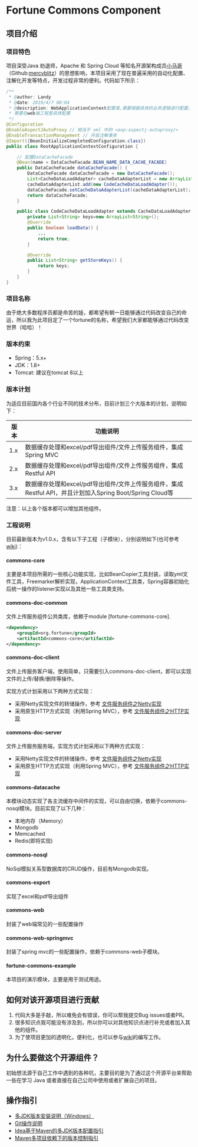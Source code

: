# Fortune Commons Component

## 项目介绍

### 项目特色

项目深受Java 劝退师，Apache 和 Spring Cloud 等知名开源架构成员[小马哥](<https://segmentfault.com/u/mercyblitz>)（Github:[mercyblitz](<https://github.com/mercyblitz>)）的思想影响，本项目采用了现在普遍采用的自动化配置、注解化开发等特点，开发过程非常的便利。代码如下所示：

```Java
/**
 * @author: Landy
 * @date: 2019/4/7 00:04
 * @description: WebApplicationContext配置类,需要根据具体的业务逻辑进行配置，比如缓存门面类的配置
 * 需要在web端工程里具体配置
 */
@Configuration
@EnableAspectJAutoProxy // 相当于 xml 中的 <aop:aspectj-autoproxy/>
@EnableTransactionManagement // 开启注解事务
@Import({BeanInitializeCompletedConfiguration.class})
public class RootApplicationContextConfiguration {

    // 配置DataCacheFacade
    @Bean(name = DataCacheFacade.BEAN_NAME_DATA_CACHE_FACADE)
    public DataCacheFacade dataCacheFacade() {
        DataCacheFacade dataCacheFacade = new DataCacheFacade();
        List<CacheDataLoadAdapter> cacheDataAdapterList = new ArrayList<>();
        cacheDataAdapterList.add(new CodeCacheDataLoadAdapter());
        dataCacheFacade.setCacheDataAdapterList(cacheDataAdapterList);
        return dataCacheFacade;
    }

    public class CodeCacheDataLoadAdapter extends CacheDataLoadAdapter {
        private List<String> keys=new ArrayList<String>();
        @Override
        public boolean loadData() {
            ...
            return true;
        }

        @Override
        public List<String> getStoreKeys() {
            return keys;
        }
    }
}
```

### 项目名称

由于绝大多数程序员都是命苦的娃，都希望有朝一日能够通过代码改变自己的命运，所以我为此项目定了一个fortune的名称，希望我们大家都能够通过代码改变世界（哈哈）！

### 版本约束

- Spring：5.x+ 
- JDK：1.8+
- Tomcat: 建议在tomcat 8以上

### 版本计划

为适应目前国内各个行业不同的技术分布，目前计划三个大版本的计划，说明如下：

| 版本 | 功能说明                                                     |
| ---- | ------------------------------------------------------------ |
| 1.x  | 数据缓存处理和excel/pdf导出组件/文件上传服务组件，集成Spring MVC |
| 2.x  | 数据缓存处理和excel/pdf导出组件/文件上传服务组件，集成Restful API |
| 3.x  | 数据缓存处理和excel/pdf导出组件/文件上传服务组件，集成Restful API，并且计划加入Spring Boot/Spring Cloud等 |

注意：以上各个版本都可以增加其他组件。

### 工程说明

目前最新版本为v1.0.x，含有以下子工程（子模块），分别说明如下(也可参考[wiki](<https://github.com/landy8530/fortune-commons/wiki>))：

#### commons-core

主要是本项目所需的一些核心功能实现，比如BeanCopier工具封装，读取yml文件工具，Freemarker解析实现，ApplicationContext工具类，Spring容器初始化后统一操作的listener实现以及其他一些工具类支持。

#### commons-doc-common

文件上传服务组件公共类库，依赖于module [fortune-commons-core].

```xml
<dependency>
    <groupId>org.fortune</groupId>
    <artifactId>commons-core</artifactId>
</dependency>
```

#### commons-doc-client

文件上传服务客户端，使用简单，只需要引入commons-doc-client，即可以实现文件的上传/替换/删除等操作。

实现方式计划采用以下两种方式实现：

- 采用Netty实现文件的转储操作，参考 [文件服务组件之Netty实现](https://github.com/landy8530/fortune-commons/wiki/%E6%96%87%E4%BB%B6%E6%9C%8D%E5%8A%A1%E7%BB%84%E4%BB%B6%E4%B9%8BNetty%E5%AE%9E%E7%8E%B0)
- 采用原生HTTP方式实现（利用Spring MVC），参考 [文件服务组件之HTTP实现](https://github.com/landy8530/fortune-commons/wiki/%E9%80%9A%E7%94%A8%E6%96%87%E4%BB%B6%E6%9C%8D%E5%8A%A1%E7%BB%84%E4%BB%B6%EF%BC%88HTTP%E5%AE%9E%E7%8E%B0%E7%89%88%E6%9C%AC%EF%BC%89)

#### commons-doc-server

文件上传服务服务端，实现方式计划采用以下两种方式实现：

- 采用Netty实现文件的转储操作，参考 [文件服务组件之Netty实现](https://github.com/landy8530/fortune-commons/wiki/%E6%96%87%E4%BB%B6%E6%9C%8D%E5%8A%A1%E7%BB%84%E4%BB%B6%E4%B9%8BNetty%E5%AE%9E%E7%8E%B0)
- 采用原生HTTP方式实现（利用Spring MVC），参考 [文件服务组件之HTTP实现](https://github.com/landy8530/fortune-commons/wiki/%E9%80%9A%E7%94%A8%E6%96%87%E4%BB%B6%E6%9C%8D%E5%8A%A1%E7%BB%84%E4%BB%B6%EF%BC%88HTTP%E5%AE%9E%E7%8E%B0%E7%89%88%E6%9C%AC%EF%BC%89)

#### commons-datacache

本模块动态实现了各主流缓存中间件的实现，可以自由切换，依赖于commons-nosql模块。目前实现了以下几种：

- 本地内存（Memory）
- Mongodb
- Memcached
- Redis(即将实现)

#### commons-nosql

NoSql模拟关系型数据库的CRUD操作，目前有Mongodb实现。

#### commons-export

实现了excel和pdf导出组件

#### commons-web

封装了web端常见的一些配置操作

#### commons-web-springmvc

封装了spring mvc的一些配置操作，依赖于commons-web子模块。

#### fortune-commons-example

本项目的演示模块，主要是用于测试用途。

## 如何对该开源项目进行贡献

1. 代码大多是手敲，所以难免会有错误，你可以帮我提交Bug issues或者PR。
2. 很多知识点我可能没有涉及到，所以你可以对其他知识点进行补充或者加入其他的组件。
3. 为了使项目更加的透明化，便利化，也可以参与[wiki](<https://github.com/landy8530/fortune-commons/wiki>)的编写工作。

## 为什么要做这个开源组件？

初始想法源于自己工作中遇到的各种坑，主要目的是为了通过这个开源平台来帮助一些在学习 Java 或者直接在自己公司中使用或者扩展自己的项目。

## 操作指引

- [多JDK版本安装说明（Windows）](https://github.com/landy8530/fortune-commons/wiki/Multiple-JDK-Version-in-Windows-System)
- [Git操作说明](https://github.com/landy8530/fortune-commons/wiki/Git-Instruction)
- [Idea基于Maven的多JDK版本配置指引](https://github.com/landy8530/fortune-commons/wiki/Maven-JDK-Profile)
- [Maven多项目依赖下的版本控制指引](https://github.com/landy8530/fortune-commons/wiki/Maven-Version-Control)

